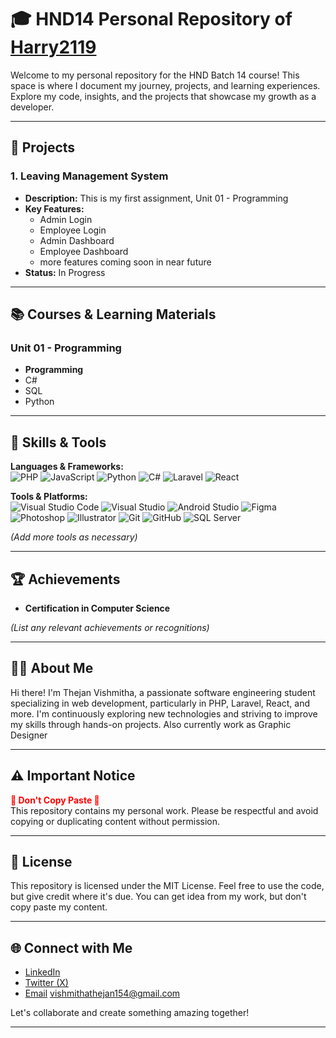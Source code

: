 # 🎓 HND14 Personal Repository of [Harry2119](https://github.com/Harry2119)

Welcome to my personal repository for the HND Batch 14 course! This space is where I document my journey, projects, and learning experiences. Explore my code, insights, and the projects that showcase my growth as a developer.

---

## 🚀 Projects

### 1. **Leaving Management System**  
   - **Description:** This is my first assignment, Unit 01 - Programming
   - **Key Features:**
     - Admin Login
     - Employee Login
     - Admin Dashboard
     - Employee Dashboard
     - more features coming soon in near future
   - **Status:** In Progress

---

## 📚 Courses & Learning Materials

### Unit 01 - Programming
- **Programming**
- C#
- SQL
- Python


---

## 🎨 Skills & Tools

**Languages & Frameworks:**  
![PHP](https://img.shields.io/badge/-PHP-777BB4?style=for-the-badge&logo=php&logoColor=white)
![JavaScript](https://img.shields.io/badge/-JavaScript-F7DF1E?style=for-the-badge&logo=javascript&logoColor=black)
![Python](https://img.shields.io/badge/-Python-3776AB?style=for-the-badge&logo=python&logoColor=white)
![C#](https://img.shields.io/badge/-C%23-239120?style=for-the-badge&logo=c-sharp&logoColor=white)
![Laravel](https://img.shields.io/badge/-Laravel-FF2D20?style=for-the-badge&logo=laravel&logoColor=white)
![React](https://img.shields.io/badge/-React-61DAFB?style=for-the-badge&logo=react&logoColor=black)


**Tools & Platforms:**  
![Visual Studio Code](https://img.shields.io/badge/-VS%20Code-007ACC?style=for-the-badge&logo=visual-studio-code&logoColor=white)
![Visual Studio](https://img.shields.io/badge/-Visual%20Studio-5C2D91?style=for-the-badge&logo=visual-studio&logoColor=white)
![Android Studio](https://img.shields.io/badge/-Android%20Studio-3DDC84?style=for-the-badge&logo=android-studio&logoColor=white)
![Figma](https://img.shields.io/badge/-Figma-F24E1E?style=for-the-badge&logo=figma&logoColor=white)
![Photoshop](https://img.shields.io/badge/-Photoshop-31A8FF?style=for-the-badge&logo=adobe-photoshop&logoColor=white)
![Illustrator](https://img.shields.io/badge/-Illustrator-FF9A00?style=for-the-badge&logo=adobe-illustrator&logoColor=white)
![Git](https://img.shields.io/badge/-Git-F05032?style=for-the-badge&logo=git&logoColor=white)
![GitHub](https://img.shields.io/badge/-GitHub-181717?style=for-the-badge&logo=github&logoColor=white)
![SQL Server](https://img.shields.io/badge/-SQL%20Server-CC2927?style=for-the-badge&logo=microsoft-sql-server&logoColor=white)


*(Add more tools as necessary)*

---

## 🏆 Achievements

- **Certification in Computer Science**

*(List any relevant achievements or recognitions)*

---

## 👨‍💻 About Me

Hi there! I'm Thejan Vishmitha, a passionate software engineering student specializing in web development, particularly in PHP, Laravel, React, and more. I'm continuously exploring new technologies and striving to improve my skills through hands-on projects. Also currently work as Graphic Designer

---

## ⚠️ Important Notice

<strong style="color: red;">🚨 Don't Copy Paste 🚨</strong>  
This repository contains my personal work. Please be respectful and avoid copying or duplicating content without permission.

---

## 📝 License

This repository is licensed under the MIT License. Feel free to use the code, but give credit where it's due. You can get idea from my work, but don't copy paste my content.

---

## 🌐 Connect with Me

- [LinkedIn](https://www.linkedin.com/in/thejan-vishmitha-aa23011ab)
- [Twitter (X)](https://x.com/VishmithaThejan)
- [Email](mailto:vishmithathejan154@gmail.com) vishmithathejan154@gmail.com

Let's collaborate and create something amazing together!

---
